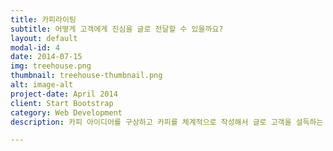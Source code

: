 ```yaml
---
title: 카피라이팅
subtitle: 어떻게 고객에게 진심을 글로 전달할 수 있을까요?
layout: default
modal-id: 4
date: 2014-07-15
img: treehouse.png
thumbnail: treehouse-thumbnail.png
alt: image-alt
project-date: April 2014
client: Start Bootstrap
category: Web Development
description: 카피 아이디어를 구상하고 카피를 체계적으로 작성해서 글로 고객을 설득하는 방법에 대해서 알려드립니다.

---
```


